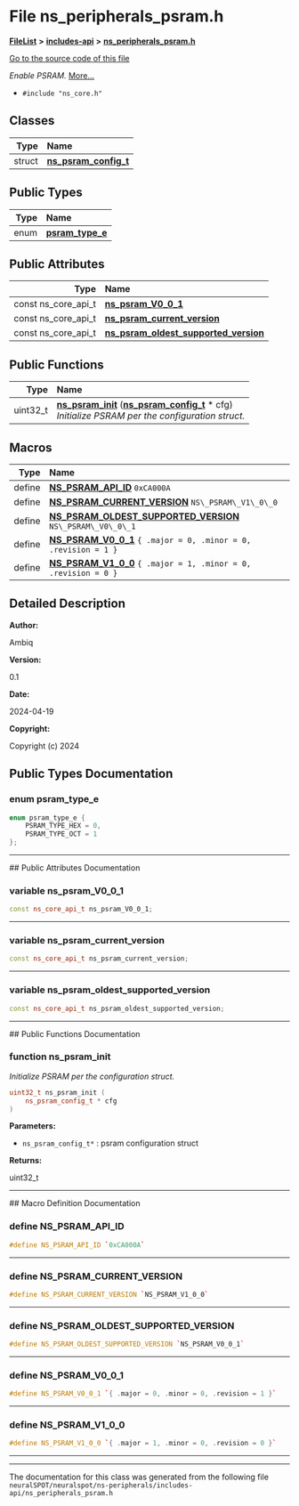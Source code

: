 

# File ns\_peripherals\_psram.h



[**FileList**](files.md) **>** [**includes-api**](dir_fe04d02a8bfca0247bd216a75646089c.md) **>** [**ns\_peripherals\_psram.h**](ns__peripherals__psram_8h.md)

[Go to the source code of this file](ns__peripherals__psram_8h_source.md)

_Enable PSRAM._ [More...](#detailed-description)

* `#include "ns_core.h"`















## Classes

| Type | Name |
| ---: | :--- |
| struct | [**ns\_psram\_config\_t**](structns__psram__config__t.md) <br> |


## Public Types

| Type | Name |
| ---: | :--- |
| enum  | [**psram\_type\_e**](#enum-psram_type_e)  <br> |




## Public Attributes

| Type | Name |
| ---: | :--- |
|  const ns\_core\_api\_t | [**ns\_psram\_V0\_0\_1**](#variable-ns_psram_v0_0_1)  <br> |
|  const ns\_core\_api\_t | [**ns\_psram\_current\_version**](#variable-ns_psram_current_version)  <br> |
|  const ns\_core\_api\_t | [**ns\_psram\_oldest\_supported\_version**](#variable-ns_psram_oldest_supported_version)  <br> |
















## Public Functions

| Type | Name |
| ---: | :--- |
|  uint32\_t | [**ns\_psram\_init**](#function-ns_psram_init) ([**ns\_psram\_config\_t**](structns__psram__config__t.md) \* cfg) <br>_Initialize PSRAM per the configuration struct._  |



























## Macros

| Type | Name |
| ---: | :--- |
| define  | [**NS\_PSRAM\_API\_ID**](ns__peripherals__psram_8h.md#define-ns_psram_api_id)  `0xCA000A`<br> |
| define  | [**NS\_PSRAM\_CURRENT\_VERSION**](ns__peripherals__psram_8h.md#define-ns_psram_current_version)  `NS\_PSRAM\_V1\_0\_0`<br> |
| define  | [**NS\_PSRAM\_OLDEST\_SUPPORTED\_VERSION**](ns__peripherals__psram_8h.md#define-ns_psram_oldest_supported_version)  `NS\_PSRAM\_V0\_0\_1`<br> |
| define  | [**NS\_PSRAM\_V0\_0\_1**](ns__peripherals__psram_8h.md#define-ns_psram_v0_0_1)  `{ .major = 0, .minor = 0, .revision = 1 }`<br> |
| define  | [**NS\_PSRAM\_V1\_0\_0**](ns__peripherals__psram_8h.md#define-ns_psram_v1_0_0)  `{ .major = 1, .minor = 0, .revision = 0 }`<br> |

## Detailed Description




**Author:**

Ambiq 




**Version:**

0.1 




**Date:**

2024-04-19




**Copyright:**

Copyright (c) 2024 





    
## Public Types Documentation




### enum psram\_type\_e 

```C++
enum psram_type_e {
    PSRAM_TYPE_HEX = 0,
    PSRAM_TYPE_OCT = 1
};
```




<hr>
## Public Attributes Documentation




### variable ns\_psram\_V0\_0\_1 

```C++
const ns_core_api_t ns_psram_V0_0_1;
```




<hr>



### variable ns\_psram\_current\_version 

```C++
const ns_core_api_t ns_psram_current_version;
```




<hr>



### variable ns\_psram\_oldest\_supported\_version 

```C++
const ns_core_api_t ns_psram_oldest_supported_version;
```




<hr>
## Public Functions Documentation




### function ns\_psram\_init 

_Initialize PSRAM per the configuration struct._ 
```C++
uint32_t ns_psram_init (
    ns_psram_config_t * cfg
) 
```





**Parameters:**


* `ns_psram_config_t*` : psram configuration struct



**Returns:**

uint32\_t 





        

<hr>
## Macro Definition Documentation





### define NS\_PSRAM\_API\_ID 

```C++
#define NS_PSRAM_API_ID `0xCA000A`
```




<hr>



### define NS\_PSRAM\_CURRENT\_VERSION 

```C++
#define NS_PSRAM_CURRENT_VERSION `NS_PSRAM_V1_0_0`
```




<hr>



### define NS\_PSRAM\_OLDEST\_SUPPORTED\_VERSION 

```C++
#define NS_PSRAM_OLDEST_SUPPORTED_VERSION `NS_PSRAM_V0_0_1`
```




<hr>



### define NS\_PSRAM\_V0\_0\_1 

```C++
#define NS_PSRAM_V0_0_1 `{ .major = 0, .minor = 0, .revision = 1 }`
```




<hr>



### define NS\_PSRAM\_V1\_0\_0 

```C++
#define NS_PSRAM_V1_0_0 `{ .major = 1, .minor = 0, .revision = 0 }`
```




<hr>

------------------------------
The documentation for this class was generated from the following file `neuralSPOT/neuralspot/ns-peripherals/includes-api/ns_peripherals_psram.h`

